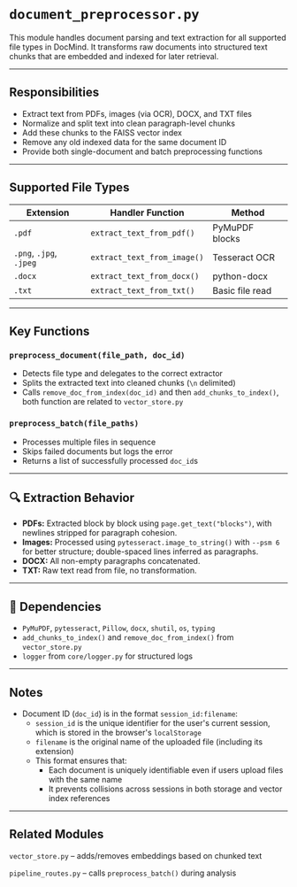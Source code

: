 # `document_preprocessor.py`

This module handles document parsing and text extraction for all supported file types in DocMind. It transforms raw documents into structured text chunks that are embedded and indexed for later retrieval.

---

## Responsibilities

- Extract text from PDFs, images (via OCR), DOCX, and TXT files
- Normalize and split text into clean paragraph-level chunks
- Add these chunks to the FAISS vector index
- Remove any old indexed data for the same document ID
- Provide both single-document and batch preprocessing functions

---

## Supported File Types

| Extension   | Handler Function            | Method           |
|-------------|-----------------------------|------------------|
| `.pdf`      | `extract_text_from_pdf()`   | PyMuPDF blocks   |
| `.png`, `.jpg`, `.jpeg` | `extract_text_from_image()` | Tesseract OCR     |
| `.docx`     | `extract_text_from_docx()`  | python-docx      |
| `.txt`      | `extract_text_from_txt()`   | Basic file read  |

---

## Key Functions

### `preprocess_document(file_path, doc_id)`
- Detects file type and delegates to the correct extractor
- Splits the extracted text into cleaned chunks (`\n` delimited)
- Calls `remove_doc_from_index(doc_id)` and then `add_chunks_to_index()`, both function are related to `vector_store.py`

### `preprocess_batch(file_paths)`
- Processes multiple files in sequence
- Skips failed documents but logs the error
- Returns a list of successfully processed `doc_id`s

---

## 🔍 Extraction Behavior

- **PDFs:** Extracted block by block using `page.get_text("blocks")`, with newlines stripped for paragraph cohesion.
- **Images:** Processed using `pytesseract.image_to_string()` with `--psm 6` for better structure; double-spaced lines inferred as paragraphs.
- **DOCX:** All non-empty paragraphs concatenated.
- **TXT:** Raw text read from file, no transformation.

---

## 🔗 Dependencies

- `PyMuPDF`, `pytesseract`, `Pillow`, `docx`, `shutil`, `os`, `typing`
- `add_chunks_to_index()` and `remove_doc_from_index()` from `vector_store.py`
- `logger` from `core/logger.py` for structured logs

---

## Notes

- Document ID (`doc_id`) is in the format `session_id:filename`:
  - `session_id` is the unique identifier for the user's current session, which is stored in the browser's `localStorage`
  - `filename` is the original name of the uploaded file (including its extension)
  - This format ensures that:
      - Each document is uniquely identifiable even if users upload files with the same name
      - It prevents collisions across sessions in both storage and vector index references

---

## Related Modules
`vector_store.py` – adds/removes embeddings based on chunked text

`pipeline_routes.py` – calls `preprocess_batch()` during analysis

